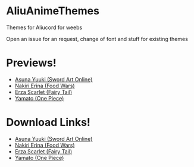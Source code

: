 # AliuAnimeThemes
Themes for Aliucord for weebs

Open an issue for an request, change of font and stuff for existing themes

# Previews!
- [Asuna Yuuki (Sword Art Online)](https://media.discordapp.net/attachments/846348482231140362/887415568016216085/Screenshot_2021-09-15-00-41-46-24_fa4ea8e8aeb69dcd3ab969e8fd3d4310.jpg)
- [Nakiri Erina (Food Wars)](https://media.discordapp.net/attachments/846348482231140362/887415568582463508/Screenshot_2021-09-15-00-41-26-81_fa4ea8e8aeb69dcd3ab969e8fd3d4310.jpg)
- [Erza Scarlet (Fairy Tail)](https://media.discordapp.net/attachments/846348482231140362/887415567596810290/Screenshot_2021-09-15-00-42-05-96_fa4ea8e8aeb69dcd3ab969e8fd3d4310.jpg)
- [Yamato (One Piece)](https://media.discordapp.net/attachments/846348482231140362/887415567160606790/Screenshot_2021-09-15-00-42-27-32_fa4ea8e8aeb69dcd3ab969e8fd3d4310.jpg)

# Download Links!
- [Asuna Yuuki (Sword Art Online)](https://cdn.discordapp.com/attachments/780495979110858774/887410598265122847/Asuna_Yuuki_Sword_Art_Online.json)
- [Nakiri Erina (Food Wars)](https://cdn.discordapp.com/attachments/780495979110858774/887410598684536871/Nakiri_Erina_Food_Wars.json)
- [Erza Scarlet (Fairy Tail)](https://cdn.discordapp.com/attachments/780495979110858774/887410598579667014/Erza_Scarlet_Fairy_Tail.json)
- [Yamato (One Piece)](https://cdn.discordapp.com/attachments/780495979110858774/887412911750922300/Yamato_One_Piece.json)
